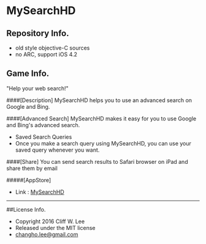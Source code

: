 # MySearchHD

## Repository Info.
+ old style objective-C sources
+ no ARC, support iOS 4.2

## Game Info.
"Help your web search!" 

####[Description]
MySearchHD helps you to use an advanced search on Google and Bing. 

####[Advanced Search]
MySearchHD makes it easy for you to use Google and Bing's advanced search. 

+ Saved Search Queries 
+ Once you make a search query using MySearchHD, you can use your saved query whenever you want. 

####[Share]
You can send search results to Safari browser on iPad and share them by email

#####[AppStore]
+ Link : [MySearchHD](https://itunes.apple.com/app/mysearchhd-google-bing-advanced/id452212329?mt=8)

---

##License Info.
* Copyright 2016 Cliff W. Lee
* Released under the MIT license
* changho.lee@gmail.com
